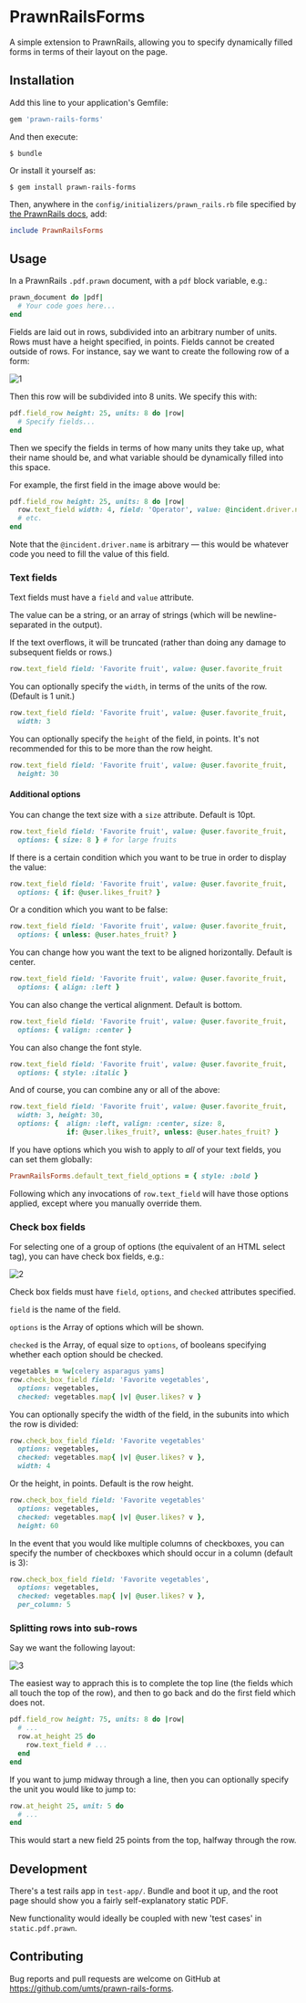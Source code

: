 # PrawnRailsForms

A simple extension to PrawnRails, allowing you to specify dynamically filled forms in terms of their layout on the page.

## Installation

Add this line to your application's Gemfile:

```ruby
gem 'prawn-rails-forms'
```

And then execute:

    $ bundle

Or install it yourself as:

    $ gem install prawn-rails-forms

Then, anywhere in the `config/initializers/prawn_rails.rb` file specified by [the PrawnRails docs](https://github.com/cortiz/prawn-rails), add:

```ruby
include PrawnRailsForms
```

## Usage

In a PrawnRails `.pdf.prawn` document, with a `pdf` block variable, e.g.:

```ruby
prawn_document do |pdf|
  # Your code goes here...
end
```

Fields are laid out in rows, subdivided into an arbitrary number of units.
Rows must have a height specified, in points.
Fields cannot be created outside of rows.
For instance, say we want to create the following row of a form:

![1](https://cloud.githubusercontent.com/assets/3988134/26561634/e6028f68-448d-11e7-800a-93e3aca2db6a.png)

Then this row will be subdivided into 8 units. We specify this with:

```ruby
pdf.field_row height: 25, units: 8 do |row|
  # Specify fields...
end
```

Then we specify the fields in terms of how many units they take up, what their name should be, and what variable should be dynamically filled into this space.

For example, the first field in the image above would be:

```ruby
pdf.field_row height: 25, units: 8 do |row|
  row.text_field width: 4, field: 'Operator', value: @incident.driver.name
  # etc.
end
```

Note that the `@incident.driver.name` is arbitrary — this would be whatever code you need to fill the value of this field.

### Text fields

Text fields must have a `field` and `value` attribute.

The value can be a string, or an array of strings (which will be newline-separated in the output).

If the text overflows, it will be truncated (rather than doing any damage to subsequent fields or rows.)

```ruby
row.text_field field: 'Favorite fruit', value: @user.favorite_fruit
```

You can optionally specify the `width`, in terms of the units of the row. (Default is 1 unit.)

```ruby
row.text_field field: 'Favorite fruit', value: @user.favorite_fruit,
  width: 3
```

You can optionally specify the `height` of the field, in points. It's not recommended for this to be more than the row height.

```ruby
row.text_field field: 'Favorite fruit', value: @user.favorite_fruit,
  height: 30
```

#### Additional options

You can change the text size with a `size` attribute. Default is 10pt.

```ruby
row.text_field field: 'Favorite fruit', value: @user.favorite_fruit,
  options: { size: 8 } # for large fruits
```

If there is a certain condition which you want to be true in order to display the value:

```ruby
row.text_field field: 'Favorite fruit', value: @user.favorite_fruit,
  options: { if: @user.likes_fruit? }
```

Or a condition which you want to be false:

```ruby
row.text_field field: 'Favorite fruit', value: @user.favorite_fruit,
  options: { unless: @user.hates_fruit? }
```

You can change how you want the text to be aligned horizontally. Default is center.

```ruby
row.text_field field: 'Favorite fruit', value: @user.favorite_fruit,
  options: { align: :left }
```

You can also change the vertical alignment. Default is bottom.

```ruby
row.text_field field: 'Favorite fruit', value: @user.favorite_fruit,
  options: { valign: :center }
```

You can also change the font style.

```ruby
row.text_field field: 'Favorite fruit', value: @user.favorite_fruit,
  options: { style: :italic }
```

And of course, you can combine any or all of the above:

```ruby
row.text_field field: 'Favorite fruit', value: @user.favorite_fruit,
  width: 3, height: 30,
  options: {  align: :left, valign: :center, size: 8,
              if: @user.likes_fruit?, unless: @user.hates_fruit? }
```

If you have options which you wish to apply to *all* of your text fields, you can set them globally:
```ruby
PrawnRailsForms.default_text_field_options = { style: :bold }
```
Following which any invocations of `row.text_field` will have those options applied, except where you manually override them.

### Check box fields

For selecting one of a group of options (the equivalent of an HTML select tag), you can have check box fields, e.g.:

![2](https://cloud.githubusercontent.com/assets/3988134/26561635/e603f628-448d-11e7-8af8-6ced6a729cd5.png)

Check box fields must have `field`, `options`, and `checked` attributes specified.

`field` is the name of the field.

`options` is the Array of options which will be shown.

`checked` is the Array, of equal size to `options`, of booleans specifying whether each option should be checked.

```ruby
vegetables = %w[celery asparagus yams]
row.check_box_field field: 'Favorite vegetables',
  options: vegetables,
  checked: vegetables.map{ |v| @user.likes? v }
```

You can optionally specify the width of the field, in the subunits into which the row is divided:

```ruby
row.check_box_field field: 'Favorite vegetables'
  options: vegetables,
  checked: vegetables.map{ |v| @user.likes? v },
  width: 4
```

Or the height, in points. Default is the row height.

```ruby
row.check_box_field field: 'Favorite vegetables'
  options: vegetables,
  checked: vegetables.map{ |v| @user.likes? v },
  height: 60
```

In the event that you would like multiple columns of checkboxes, you can specify the number of checkboxes which should occur in a column (default is 3):

```ruby
row.check_box_field field: 'Favorite vegetables',
  options: vegetables,
  checked: vegetables.map{ |v| @user.likes? v },
  per_column: 5
```

### Splitting rows into sub-rows

Say we want the following layout:

![3](https://cloud.githubusercontent.com/assets/3988134/26561633/e601874e-448d-11e7-8951-2f8627285a63.png)

The easiest way to apprach this is to complete the top line (the fields which all touch the top of the row), and then to go back and do the first field which does not.

```ruby
pdf.field_row height: 75, units: 8 do |row|
  # ...
  row.at_height 25 do
    row.text_field # ...
  end
end
```

If you want to jump midway through a line, then you can optionally specify the unit you would like to jump to:

```ruby
row.at_height 25, unit: 5 do
  # ...
end
```

This would start a new field 25 points from the top, halfway through the row.

## Development

There's a test rails app in `test-app/`. Bundle and boot it up, and the root page should show you a fairly self-explanatory static PDF.

New functionality would ideally be coupled with new 'test cases' in `static.pdf.prawn`.

## Contributing

Bug reports and pull requests are welcome on GitHub at https://github.com/umts/prawn-rails-forms.

